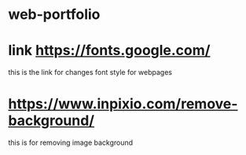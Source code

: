 # web-portfolio
# link https://fonts.google.com/ 
this is the link for changes font style for webpages
# https://www.inpixio.com/remove-background/ 
this is for removing image background  